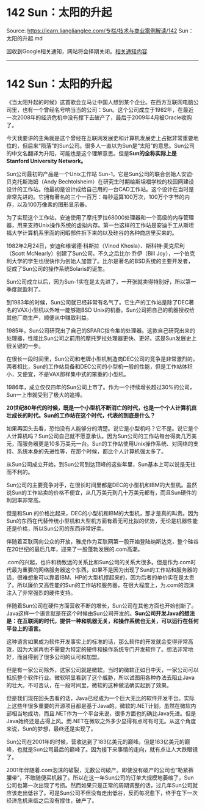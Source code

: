 # 142 Sun：太阳的升起 

Source: https://learn.lianglianglee.com/专栏/技术与商业案例解读/142 Sun：太阳的升起.md

因收到Google相关通知，网站将会择期关闭。[相关通知内容](https://lumendatabase.org/notices/44265620)

---

# 142 Sun：太阳的升起

《当太阳升起的时候》这首歌会立马让中国人想到某个企业。在西方互联网电脑公司里，也有一个曾经名号响当当的公司：Sun。这个公司成立于1982年，在最近一次2008年的经济危机中没有撑下去破产了，最后于2009年4月被Oracle收购了。

今天我要讲的主角就是这个曾经在互联网发展史和计算机发展史上占据非常重要地位的，但后来“陨落”的Sun公司。很多人一直以为Sun是“太阳”的意思。Sun公司的中文名翻译为升阳，可能也是这个理解意思。但是**Sun的全称实际上是Stanford University Network。**

Sun公司最初的产品是一个Unix工作站 Sun-1。它是Sun公司的联合创始人安迪·贝克托斯海姆（Andy Bechtolsheim）在研究生时期给斯坦福学校的校园网建设设计的工作站。他最初是设计成给自己用的一台CAD工作站。这个设计在当时是非常先进的。它拥有著名的三个一百万：每秒运算100万次，100万个字节的内存，以及100万像素的图形显示器。

为了实现这个工作站，安迪使用了摩托罗拉68000处理器和一个高级的内存管理器，用来支持Unix操作系统的虚拟内存。第一台这样的工作站是安迪手工从斯坦福大学计算机系里面的闲暇部件拆下来的以及硅谷的各种商店里买来的。

1982年2月24日，安迪和维诺德·科斯拉（Vinod Khosla）、斯科特·麦克尼利（Scott McNearly）创建了Sun公司。不久之后比尔·乔伊（Bill Joy），一个伯克利大学的学生也很快作为创始人加盟了。比尔是著名的BSD系统的主要开发者，促成了Sun公司的操作系统Solaris的诞生。

Sun公司成立以后，因为Sun-1实在是太先进了，一开张就卖得特别好，所以第一季度就盈利了。

到1983年的时候，Sun公司就已经非常有名气了。它生产的工作站是除了DEC著名的VAX小型机以外唯一能够跑BSD Unix的机器。Sun公司把自己的机器授权给其他厂商生产，顺便从中赚取利益。

1985年，Sun公司研究出了自己的SPARC指令集的处理器。这款自己研究出来的处理器，性能比Sun公司之前用的摩托罗拉处理器更快、更好。这是Sun发展史上很关键的一步。

在很长一段时间里，Sun公司和老牌小型机制造商DEC公司的竞争是非常激烈的。两者相比，Sun的工作站具备和DEC公司的小型机一般的性能，但是工作站体积小，又便宜，不是VAX那样集中式的笨重的小型机。

1986年，成立仅仅四年的Sun公司上市了。作为一个持续增长超过30%的公司，Sun一上市就受到了极大的追捧。

**20世纪80年代的时候，既是一个小型机不断消亡的时代，也是一个个人计算机茁壮成长的时代。Sun的工作站在这个时代，代表的到底是什么？**

如果再回头去看，恐怕没有人能够分的清楚。说它是小型机吗？它不是。说它是个人计算机吗？Sun公司自己就不愿意承认。因为Sun公司的工作站每台得卖几万美元，而服务器更是10多万美元一台。Sun的工作站使用Unix操作系统、对网络的支持、系统本身的先进性等，在那个时候，都比个人计算机强太多了。

从Sun公司成立开始，到Sun公司到达顶峰的这些年里，Sun基本上可以说是无往而不利的。

Sun公司的主要竞争对手，在很长时间里都是DEC的小型机和IBM的大型机。虽然说Sun的工作站卖的价格不便宜，从几万美元到几十万美元都有，而且Sun硬件的利润率非常高。

但是和Sun 的价格比起来，DEC的小型机和IBM的大型机，那才是真的叫贵。因为Sun的东西在代替传统小型机和大型机方面有着无可比拟的优势，无论是机器性能还是价格，所以Sun公司的东西非常好卖。

伴随着互联网向公众的开放，雅虎作为互联网第一股开始登陆纳斯达克，整个硅谷在20世纪的最后几年，迎来了一股蓬勃发展的.com高潮。

.com的兴起，也许和杨致远的关系比和Sun公司的关系大很多。但是作为.com时代最为重要的网络服务器这个东西，如果不是因为出现了Sun的工作站和服务器的话，很难想象可以靠着IBM、HP的大型机撑起来的，因为后者的单价实在是太贵了。所以廉价又高性能的Sun的工作站和服务器，在很大程度上，为.com的泡沫注入了非常强烈的硬件支持。

伴随着Sun公司在硬件方面营收不断的增长，Sun公司在其他方面也开始创新了。Java这样一个语言就是在这个时候由Sun公司开发的。**Sun公司开发Java的想法是：在互联网的时代，提供一种和机器无关，和操作系统也无关，可以运行在任何平台上的语言。**

这种语言如果成为软件开发事实上的标准的话，那么软件的开发就会变得非常高效，因为大家再也不需要为特定的硬件和操作系统专门开发软件了。想法非常地好，而且得到了很多公司的认可和加盟。

但是有一家公司除外，这家公司就是微软。当时的微软正如日中天，一家公司可以抵抗整个软件行业。微软明显看到了这个威胁，所以试图用各种办法去阻止Java的壮大。不可否认，在一段时间里，微软的这种做法确实起到了效果。

但是我们现在回头去看的话，Java已经成为一个巨大无比的软件开发平台。实际上这些年很多重要的开源项目都是基于Java的。微软的.NET计划，虽然在微软内部相当地成功，而且.NET作为一个平台来说，很多方面也的确比Java先进。但是Java始终还是占得上风。而.NET在微软之外多少显得有点可有可无。从这个角度来说，Sun的梦想，最终还是实现了。

Sun公司在2001年的时候，营收达到了183亿美元的巅峰。但是183亿美元的巅峰，也就是Sun公司最后的巅峰了。因为接下来事情的走向，就有点让人大跌眼镜了。

2001年伴随着.com泡沫的破裂，无数公司破产。即使没有破产的公司也“勒紧裤腰带”，不敢随便买机器了。所以在这一年Sun公司的订单大规模地萎缩了，Sun公司也第一次出现了亏损。然而如果只是正常的周期调整的话，过几年Sun公司就应该走出低谷了。可是Sun公司不但没有走出低谷，反而每况愈下，终于在下一次经济危机来临之后没有撑住，破产了。